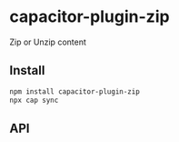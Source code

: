 # capacitor-plugin-zip

Zip or Unzip content

## Install

```bash
npm install capacitor-plugin-zip
npx cap sync
```

## API

<docgen-index></docgen-index>

<docgen-api>
<!-- run docgen to generate docs from the source -->
<!-- More info: https://github.com/ionic-team/capacitor-docgen -->
</docgen-api>

